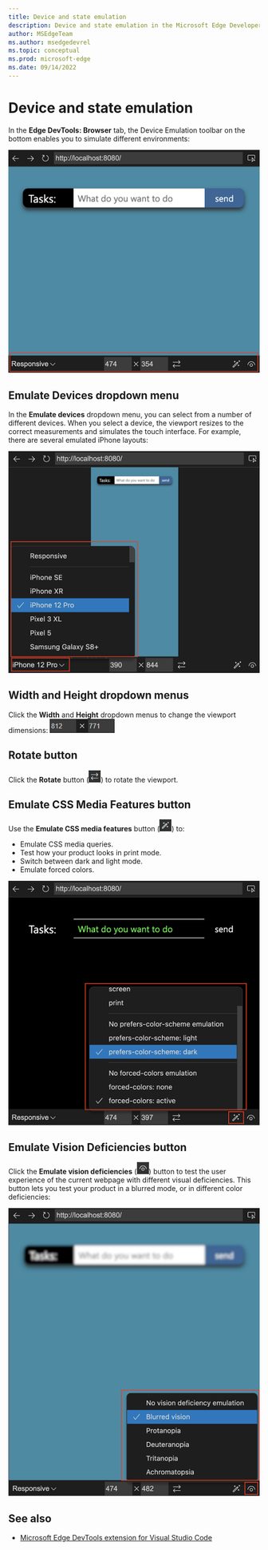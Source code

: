 ```yaml
---
title: Device and state emulation
description: Device and state emulation in the Microsoft Edge Developer Tools extension for Visual Studio Code.
author: MSEdgeTeam
ms.author: msedgedevrel
ms.topic: conceptual
ms.prod: microsoft-edge
ms.date: 09/14/2022
---
```

# Device and state emulation

In the **Edge DevTools: Browser** tab, the Device Emulation toolbar on the bottom enables you to simulate different environments:

![Browser preview in the extension with emulation tool bar showing](./device-state-emulation-images/edge-for-code-screencast-v2.png)


<!-- ====================================================================== -->
## Emulate Devices dropdown menu
<!-- toolbar item 1. Emulate devices -->

In the **Emulate devices** dropdown menu, you can select from a number of different devices.  When you select a device, the viewport resizes to the correct measurements and simulates the touch interface.  For example, there are several emulated iPhone layouts:

![Browser preview in the extension showing the web product in an emulated phone layout](./device-state-emulation-images/edge-for-code-screencast-v2-emulating.png)


<!-- ====================================================================== -->
## Width and Height dropdown menus
<!-- toolbar item 2. Width -->
<!-- toolbar item 3. Height -->

Click the **Width** and **Height** dropdown menus to change the viewport dimensions: ![Width and Height dropdown menus](./device-state-emulation-images/width-height.png)


<!-- ====================================================================== -->
## Rotate button
<!-- toolbar item 4. Rotate -->

Click the **Rotate** button (![The Rotate button](./device-state-emulation-images/rotate-button.png)) to rotate the viewport.


<!-- ====================================================================== -->
## Emulate CSS Media Features button
<!-- toolbar item 5. Emulate CSS media features -->

Use the **Emulate CSS media features** button (![Emulate CSS media features](./device-state-emulation-images/emulate-css-media-features-button.png)) to: 
*  Emulate CSS media queries.
*  Test how your product looks in print mode.
*  Switch between dark and light mode.
*  Emulate forced colors.

![Browser preview in the extension showing the web product in forced color mode](./device-state-emulation-images/edge-for-code-forced-colours.png)


<!-- ====================================================================== -->
## Emulate Vision Deficiencies button
<!-- toolbar item 6. Emulate vision deficiencies -->

Click the **Emulate vision deficiencies** (![The Emulate vision deficiencies button](./device-state-emulation-images/emulate-vision-deficiencies-button.png)) button to test the user experience of the current webpage with different visual deficiencies.  This button lets you test your product in a blurred mode, or in different color deficiencies:

![Browser preview in the extension showing the web product in a blurred emulation](./device-state-emulation-images/edge-for-code-blurred.png)


<!-- ====================================================================== -->
## See also

* [Microsoft Edge DevTools extension for Visual Studio Code](../microsoft-edge-devtools-extension.md)
